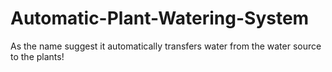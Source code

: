 # Automatic-Plant-Watering-System<br>
As the name suggest it automatically transfers water from the water source to the plants!
